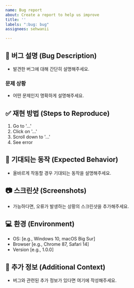 ```yaml
---
name: Bug report
about: Create a report to help us improve
title: ''
labels: ":bug: bug"
assignees: sehwanii

---
```


## 🐞 버그 설명 (Bug Description)
- 발견한 버그에 대해 간단히 설명해주세요.

### 문제 상황
- 어떤 문제인지 명확하게 설명해주세요.

## ✅ 재현 방법 (Steps to Reproduce)
1. Go to '...'
2. Click on '...'
3. Scroll down to '...'
4. See error

## 🧐 기대되는 동작 (Expected Behavior)
- 올바르게 작동할 경우 기대되는 동작을 설명해주세요.

## 📷 스크린샷 (Screenshots)
- 가능하다면, 오류가 발생하는 상황의 스크린샷을 추가해주세요.

## 💻 환경 (Environment)
- OS: [e.g., Windows 10, macOS Big Sur]
- Browser [e.g., Chrome 87, Safari 14]
- Version [e.g., 1.0.0]

## 📝 추가 정보 (Additional Context)
- 버그와 관련된 추가 정보가 있다면 여기에 작성해주세요.
